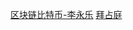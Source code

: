 [区块链比特币-李永乐](https://www.bilibili.com/video/BV1Bb411B7dq?from=search&seid=6413785891165532627)
[拜占庭](https://www.bilibili.com/video/av78588312)
